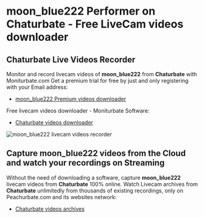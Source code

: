 # moon_blue222 Performer on Chaturbate - Free LiveCam videos downloader

## Chaturbate Live Videos Recorder

Monitor and record livecam videos of **moon_blue222** from **Chaturbate** with Moniturbate.com
Get a premium trial for free by just and only registering with your Email address:
* [moon_blue222 Premium videos downloader](https://moniturbate.com/request-demo-licence-key.html)

Free livecam videos downloader - Moniturbate Software:
* [Chaturbate videos downloader](https://moniturbate.com/moniturbate-download-software.html)

![moon_blue222 livecam videos recorder](https://peachurnet.com/templates/moniturbate-software.png)


## Capture moon_blue222 videos from the Cloud and watch your recordings on Streaming

Without the need of downloading a software, capture **moon_blue222** livecam videos from **Chaturbate** 100% online.
Watch Livecam archives from **Chaturbate** unlimitedly from thousands of existing recordings, only on Peachurbate.com and its websites network:
* [Chaturbate videos archives](https://peachurnet.com/)